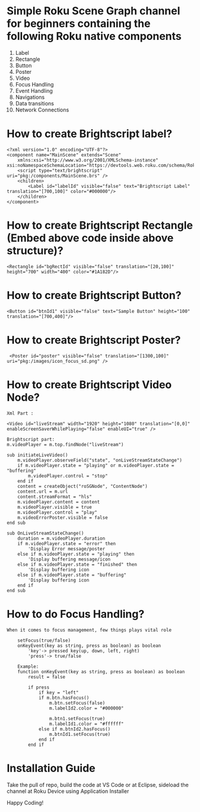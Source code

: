 # Simple Roku Scene Graph channel for beginners containing the following Roku native components
1. Label
2. Rectangle
3. Button
4. Poster
5. Video
6. Focus Handling
7. Event Handling
8. Navigations
9. Data transitions
10. Network Connections

# How to create Brightscript label?
    <?xml version="1.0" encoding="UTF-8"?>
    <component name="MainScene" extends="Scene"
        xmlns:xsi="http://www.w3.org/2001/XMLSchema-instance" xsi:noNamespaceSchemaLocation="https://devtools.web.roku.com/schema/RokuSceneGraph.xsd">
        <script type="text/brightscript" uri="pkg:/components/MainScene.brs" />
        <children>
            <Label id="labelId" visible="false" text="Brightscript Label" translation="[700,100]" color="#000000"/>
        </children>
    </component>

# How to create Brightscript Rectangle (Embed above code inside above structure)?
    <Rectangle id="bgRectId" visible="false" translation="[20,100]" height="700" width="400" color="#1A182D"/>

# How to create Brightscript Button?
    <Button id="btnId1" visible="false" text="Sample Button" height="100" translation="[700,400]"/>

# How to create Brightscript Poster?
     <Poster id="poster" visible="false" translation="[1300,100]" uri="pkg:/images/icon_focus_sd.png" />

# How to create Brightscript Video Node?
    
    Xml Part : 

    <Video id="liveStream" width="1920" height="1080" translation="[0,0]" enableScreenSaverWhilePlaying="false" enableUI="true" />

    Brightscript part: 
    m.videoPlayer = m.top.findNode("liveStream")

    sub initiateLiveVideo()
        m.videoPlayer.observeField("state", "onLiveStreamStateChange")
        if m.videoPlayer.state = "playing" or m.videoPlayer.state = "buffering"
            m.videoPlayer.control = "stop"
        end if
        content = createObject("roSGNode", "ContentNode")
        content.url = m.url
        content.streamFormat = "hls"
        m.videoPlayer.content = content
        m.videoPlayer.visible = true
        m.videoPlayer.control = "play"
        m.videoErrorPoster.visible = false
    end sub   

    sub OnLiveStreamStateChange()
        duration = m.videoPlayer.duration
        if m.videoPlayer.state = "error" then
            'Display Error message/poster
        else if m.videoPlayer.state = "playing" then
            'Display buffering message/icon
        else if m.videoPlayer.state = "finished" then
            'Display buffering icon
        else if m.videoPlayer.state = "buffering"
            'Display buffering icon
        end if
    end sub

# How to do Focus Handling?
    When it comes to focus management, few things plays vital role

        setFocus(true/false)
        onKeyEvent(key as string, press as boolean) as boolean
            'key'-> pressed key(up, down, left, right)
            'press'-> true/false 

        Example: 
        function onKeyEvent(key as string, press as boolean) as boolean
            result = false

            if press
                if key = "left"
                if m.btn.hasFocus()
                    m.btn.setFocus(false)
                    m.labelId2.color = "#000000"

                    m.btn1.setFocus(true)
                    m.labelId1.color = "#ffffff"
                else if m.btnId2.hasFocus()
                    m.btnId1.setFocus(true)
                end if
            end if 

# Installation Guide
Take the pull of repo, build the code at VS Code or at Eclipse, sideload the channel at Roku Device using Application Installer

Happy Coding!

